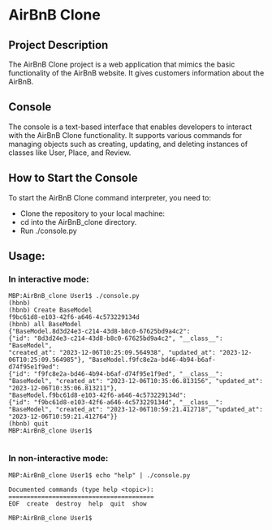 # AirBnB Clone

## Project Description

The AirBnB Clone project is a web application that mimics the basic functionality of the AirBnB website. It gives customers information about the AirBnB.

## Console

The console is a text-based interface that enables developers to interact with the AirBnB Clone functionality. It supports various commands for managing objects such as creating, updating, and deleting instances of classes like User, Place, and Review.

## How to Start the Console
To start the AirBnB Clone command interpreter, you need to:
* Clone the repository to your local machine:
* cd into the AirBnB_clone directory.
* Run ./console.py

## Usage:
 
### In interactive mode:
```
MBP:AirBnB_clone User1$ ./console.py
(hbnb) 
(hbnb) Create BaseModel
f9bc61d8-e103-42f6-a646-4c573229134d
(hbnb) all BaseModel
{"BaseModel.8d3d24e3-c214-43d8-b8c0-67625bd9a4c2": 
{"id": "8d3d24e3-c214-43d8-b8c0-67625bd9a4c2", "__class__": "BaseModel", 
"created_at": "2023-12-06T10:25:09.564938", "updated_at": "2023-12-06T10:25:09.564985"}, "BaseModel.f9fc8e2a-bd46-4b94-b6af-d74f95e1f9ed": 
{"id": "f9fc8e2a-bd46-4b94-b6af-d74f95e1f9ed", "__class__": "BaseModel", "created_at": "2023-12-06T10:35:06.813156", "updated_at": "2023-12-06T10:35:06.813211"}, 
"BaseModel.f9bc61d8-e103-42f6-a646-4c573229134d": 
{"id": "f9bc61d8-e103-42f6-a646-4c573229134d", "__class__": "BaseModel", "created_at": "2023-12-06T10:59:21.412718", "updated_at": "2023-12-06T10:59:21.412764"}}
(hbnb) quit
MBP:AirBnB_clone User1$
 
```
### In non-interactive mode: 
```
MBP:AirBnB_clone User1$ echo "help" | ./console.py

Documented commands (type help <topic>):
========================================
EOF  create  destroy  help  quit  show

MBP:AirBnB_clone User1$ 
```
